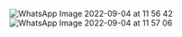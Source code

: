 ![WhatsApp Image 2022-09-04 at 11 56 42](https://user-images.githubusercontent.com/108166801/189044976-a9c5fa31-5774-41e5-beff-bff001fd0317.jpeg)
![WhatsApp Image 2022-09-04 at 11 57 06](https://user-images.githubusercontent.com/108166801/189045262-30c42409-e4fc-417e-b403-35a6c11c562e.jpeg)
